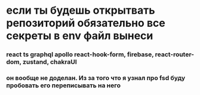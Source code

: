 # если ты будешь открытвать репозиторий обязательно все секреты в env файл вынеси

### react ts graphql apollo react-hook-form, firebase, react-router-dom, zustand, chakraUI

### он вообще не доделан. Из за того что я узнал про fsd буду пробовать его переписывать на него
